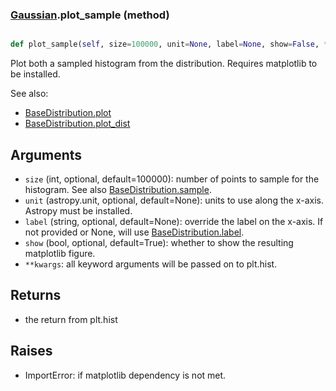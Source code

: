 ### [Gaussian](Gaussian.md).plot_sample (method)


```py

def plot_sample(self, size=100000, unit=None, label=None, show=False, **kwargs)

```



Plot both a sampled histogram from the distribution.  Requires
matplotlib to be installed.

See also:

* [BaseDistribution.plot](BaseDistribution.plot.md)
* [BaseDistribution.plot_dist](BaseDistribution.plot_dist.md)

Arguments
-----------
* `size` (int, optional, default=100000): number of points to sample for
    the histogram.  See also [BaseDistribution.sample](BaseDistribution.sample.md).
* `unit` (astropy.unit, optional, default=None): units to use along
    the x-axis.  Astropy must be installed.
* `label` (string, optional, default=None): override the label on the
    x-axis.  If not provided or None, will use [BaseDistribution.label](BaseDistribution.label.md).
* `show` (bool, optional, default=True): whether to show the resulting
    matplotlib figure.
* `**kwargs`: all keyword arguments will be passed on to plt.hist.

Returns
--------
* the return from plt.hist

Raises
--------
* ImportError: if matplotlib dependency is not met.

